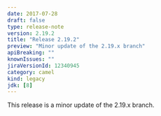 ```yaml
---
date: 2017-07-28
draft: false 
type: release-note
version: 2.19.2
title: "Release 2.19.2"
preview: "Minor update of the 2.19.x branch"
apiBreaking: ""
knownIssues: ""
jiraVersionId: 12340945
category: camel
kind: legacy
jdk: [8]
---
```


This release is a minor update of the 2.19.x branch.
